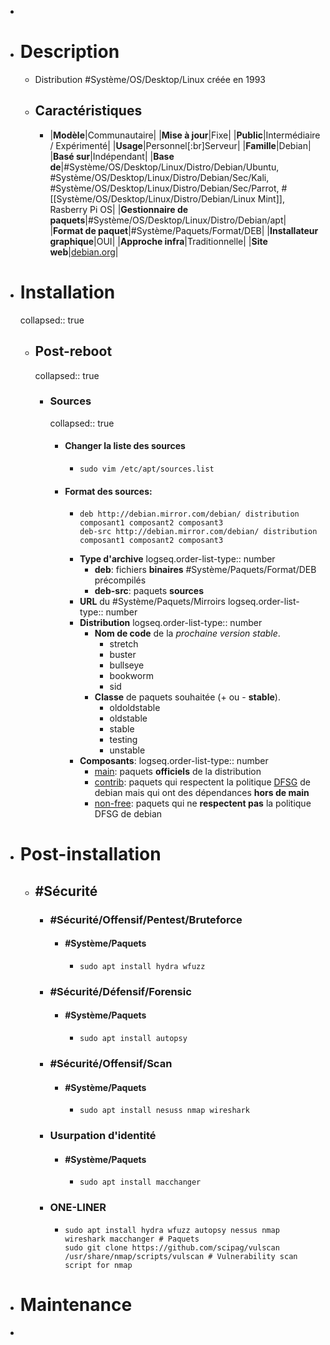 -
- # Description
	- Distribution #Système/OS/Desktop/Linux créée en 1993
	- ## Caractéristiques
		- |**Modèle**|Communautaire|
		  |**Mise à jour**|Fixe|
		  |**Public**|Intermédiaire / Expérimenté|
		  |**Usage**|Personnel[:br]Serveur|
		  |**Famille**|Debian|
		  |**Basé sur**|Indépendant|
		  |**Base de**|#Système/OS/Desktop/Linux/Distro/Debian/Ubuntu, #Système/OS/Desktop/Linux/Distro/Debian/Sec/Kali, #Système/OS/Desktop/Linux/Distro/Debian/Sec/Parrot, #[[Système/OS/Desktop/Linux/Distro/Debian/Linux Mint]], Rasberry Pi OS|
		  |**Gestionnaire de paquets**|#Système/OS/Desktop/Linux/Distro/Debian/apt|
		  |**Format de paquet**|#Système/Paquets/Format/DEB|
		  |**Installateur graphique**|OUI|
		  |**Approche infra**|Traditionnelle|
		  |**Site web**|[debian.org](https://www.debian.org/)|
- # Installation
  collapsed:: true
	- ## Post-reboot
	  collapsed:: true
		- ### Sources
		  collapsed:: true
			- #### Changer la liste des sources
				- ```shell
				  sudo vim /etc/apt/sources.list
				  ```
			- #### Format des sources:
				- ```vim
				  deb http://debian.mirror.com/debian/ distribution composant1 composant2 composant3
				  deb-src http://debian.mirror.com/debian/ distribution composant1 composant2 composant3
				  ```
				- **Type d'archive**
				  logseq.order-list-type:: number
					- **deb**: fichiers **binaires** #Système/Paquets/Format/DEB précompilés
					- **deb-src**: paquets **sources**
				- **URL** du #Système/Paquets/Mirroirs
				  logseq.order-list-type:: number
				- **Distribution**
				  logseq.order-list-type:: number
					- **Nom de code** de la *prochaine version stable*.
						- stretch
						- buster
						- bullseye
						- bookworm
						- sid
					- **Classe** de paquets  souhaitée (+ ou - **stable**).
						- oldoldstable
						- oldstable
						- stable
						- testing
						- unstable
				- **Composants**:
				  logseq.order-list-type:: number
					- [main](https://www.debian.org/doc/debian-policy/ch-archive#s-main): paquets **officiels** de la distribution
					- [contrib](https://www.debian.org/doc/debian-policy/ch-archive#s-contrib): paquets qui respectent la politique [DFSG](https://www.debian.org/social_contract#guidelines) de debian mais qui ont des dépendances **hors de main**
					- [non-free](https://www.debian.org/doc/debian-policy/ch-archive#s-non-free): paquets qui ne **respectent pas** la politique DFSG de debian
- # Post-installation
	- ## #Sécurité
		- ### #Sécurité/Offensif/Pentest/Bruteforce
			- #### #Système/Paquets
				- ```shell
				  sudo apt install hydra wfuzz
				  ```
		- ### #Sécurité/Défensif/Forensic
			- #### #Système/Paquets
				- ```shell
				  sudo apt install autopsy
				  ```
		- ### #Sécurité/Offensif/Scan
			- #### #Système/Paquets
				- ```shell
				  sudo apt install nesuss nmap wireshark
				  ```
		- ### Usurpation d'identité
			- #### #Système/Paquets
				- ```shell
				  sudo apt install macchanger
				  ```
		- ### ONE-LINER
			- ```shell
			  sudo apt install hydra wfuzz autopsy nessus nmap wireshark macchanger # Paquets
			  sudo git clone https://github.com/scipag/vulscan /usr/share/nmap/scripts/vulscan # Vulnerability scan script for nmap
			  ```
- # Maintenance
-